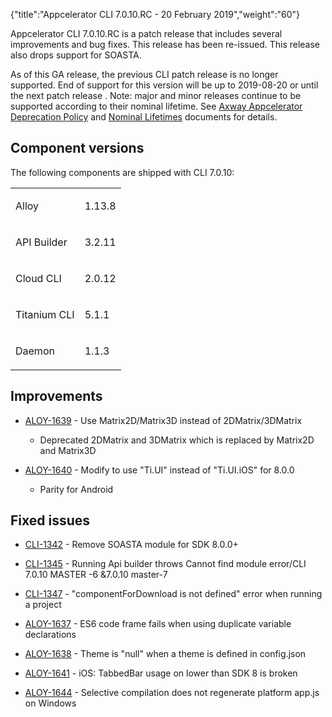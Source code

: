 {"title":"Appcelerator CLI 7.0.10.RC - 20 February 2019","weight":"60"}

Appcelerator CLI 7.0.10.RC is a patch release that includes several improvements and bug fixes. This release has been re-issued. This release also drops support for SOASTA.

As of this GA release, the previous CLI patch release is no longer supported. End of support for this version will be up to 2019-08-20 or until the next patch release . Note: major and minor releases continue to be supported according to their nominal lifetime. See [Axway Appcelerator Deprecation Policy](/docs/appc/AMPLIFY_Appcelerator_Services_Overview/Axway_Appcelerator_Deprecation_Policy/) and [Nominal Lifetimes](/docs/appc/AMPLIFY_Appcelerator_Services_Overview/Axway_Appcelerator_Product_Lifecycle/#nominal-lifetimes) documents for details.

## Component versions

The following components are shipped with CLI 7.0.10:

<table class="confluenceTable"><thead class=" "></thead><tfoot class=" "></tfoot><tbody class=" "><tr><td class="confluenceTd" rowspan="1" colspan="1"><p>Alloy</p></td><td class="confluenceTd" rowspan="1" colspan="1"><p class="p1">1.13.8</p></td></tr><tr><td class="confluenceTd" rowspan="1" colspan="1"><p>API Builder</p></td><td class="confluenceTd" rowspan="1" colspan="1"><p class="p1">3.2.11</p></td></tr><tr><td class="confluenceTd" rowspan="1" colspan="1"><p>Cloud CLI</p></td><td class="confluenceTd" rowspan="1" colspan="1"><p class="p1">2.0.12</p></td></tr><tr><td class="confluenceTd" rowspan="1" colspan="1"><p>Titanium CLI</p></td><td class="confluenceTd" rowspan="1" colspan="1"><p class="p1">5.1.1</p></td></tr><tr><td class="confluenceTd" rowspan="1" colspan="1"><p>Daemon</p></td><td class="confluenceTd" rowspan="1" colspan="1"><p>1.1.3</p></td></tr></tbody></table>

## Improvements

* [ALOY-1639](https://jira.appcelerator.org/browse/ALOY-1639) - Use Matrix2D/Matrix3D instead of 2DMatrix/3DMatrix

    * Deprecated 2DMatrix and 3DMatrix which is replaced by Matrix2D and Matrix3D

* [ALOY-1640](https://jira.appcelerator.org/browse/ALOY-1640) - Modify <TabbedBar/> to use "Ti.UI" instead of "Ti.UI.iOS" for 8.0.0

    * Parity for Android

## Fixed issues

* [CLI-1342](https://jira.appcelerator.org/browse/CLI-1342) - Remove SOASTA module for SDK 8.0.0+

* [CLI-1345](https://jira.appcelerator.org/browse/CLI-1345) - Running Api builder throws Cannot find module error/CLI 7.0.10 MASTER -6 &7.0.10 master-7

* [CLI-1347](https://jira.appcelerator.org/browse/CLI-1347) - "componentForDownload is not defined" error when running a project

* [ALOY-1637](https://jira.appcelerator.org/browse/ALOY-1637) - ES6 code frame fails when using duplicate variable declarations

* [ALOY-1638](https://jira.appcelerator.org/browse/ALOY-1638) - Theme is "null" when a theme is defined in config.json

* [ALOY-1641](https://jira.appcelerator.org/browse/ALOY-1641) - iOS: TabbedBar usage on lower than SDK 8 is broken

* [ALOY-1644](https://jira.appcelerator.org/browse/ALOY-1644) - Selective compilation does not regenerate platform app.js on Windows
